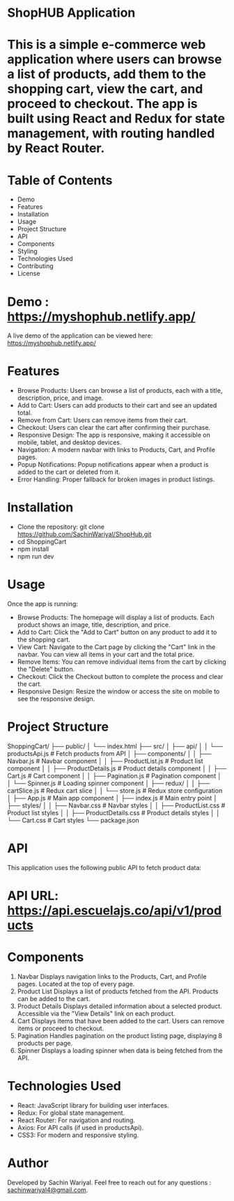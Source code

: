 # ShopHUB Application

# This is a simple e-commerce web application where users can browse a list of products, add them to the shopping cart, view the cart, and proceed to checkout. The app is built using React and Redux for state management, with routing handled by React Router.

# Table of Contents
- Demo
- Features
- Installation
- Usage
- Project Structure
- API
- Components
- Styling
- Technologies Used
- Contributing
- License

# Demo : https://myshophub.netlify.app/
A live demo of the application can be viewed here: https://myshophub.netlify.app/

# Features
- Browse Products: Users can browse a list of products, each with a title, description, price, and image.
- Add to Cart: Users can add products to their cart and see an updated total.
- Remove from Cart: Users can remove items from their cart.
- Checkout: Users can clear the cart after confirming their purchase.
- Responsive Design: The app is responsive, making it accessible on mobile, tablet, and desktop devices.
- Navigation: A modern navbar with links to Products, Cart, and Profile pages.
- Popup Notifications: Popup notifications appear when a product is added to the cart or deleted from it.
- Error Handling: Proper fallback for broken images in product listings.

# Installation

- Clone the repository: git clone https://github.com/SachinWariyal/ShopHub.git
- cd ShoppingCart
- npm install
- npm run dev

# Usage
Once the app is running:

- Browse Products: The homepage will display a list of products. Each product shows an image, title, description, and price.
- Add to Cart: Click the "Add to Cart" button on any product to add it to the shopping cart.
- View Cart: Navigate to the Cart page by clicking the "Cart" link in the navbar. You can view all items in your cart and the total price.
- Remove Items: You can remove individual items from the cart by clicking the "Delete" button.
- Checkout: Click the Checkout button to complete the process and clear the cart.
- Responsive Design: Resize the window or access the site on mobile to see the responsive design.

# Project Structure

ShoppingCart/
├── public/
│   └── index.html
├── src/
│   ├── api/
│   │   └── productsApi.js        # Fetch products from API
│   ├── components/
│   │   ├── Navbar.js             # Navbar component
│   │   ├── ProductList.js        # Product list component
│   │   ├── ProductDetails.js     # Product details component
│   │   ├── Cart.js               # Cart component
│   │   ├── Pagination.js         # Pagination component
│   │   └── Spinner.js            # Loading spinner component
│   ├── redux/
│   │   ├── cartSlice.js          # Redux cart slice
│   │   └── store.js              # Redux store configuration
│   ├── App.js                    # Main app component
│   ├── index.js                  # Main entry point
│   ├── styles/
│   │   ├── Navbar.css            # Navbar styles
│   │   ├── ProductList.css       # Product list styles
│   │   ├── ProductDetails.css    # Product details styles
│   │   └── Cart.css              # Cart styles
└── package.json


# API
This application uses the following public API to fetch product data:

# API URL: https://api.escuelajs.co/api/v1/products

# Components

1. Navbar
Displays navigation links to the Products, Cart, and Profile pages.
Located at the top of every page.
2. Product List
Displays a list of products fetched from the API.
Products can be added to the cart.
3. Product Details
Displays detailed information about a selected product.
Accessible via the "View Details" link on each product.
4. Cart
Displays items that have been added to the cart.
Users can remove items or proceed to checkout.
5. Pagination
Handles pagination on the product listing page, displaying 8 products per page.
6. Spinner
Displays a loading spinner when data is being fetched from the API.

# Technologies Used

- React: JavaScript library for building user interfaces.
- Redux: For global state management.
- React Router: For navigation and routing.
- Axios: For API calls (if used in productsApi).
- CSS3: For modern and responsive styling.

# Author

Developed by Sachin Wariyal. Feel free to reach out for any questions : sachinwariyal4@gmail.com.

